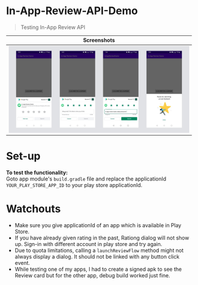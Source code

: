 # In-App-Review-API-Demo
> Testing In-App Review API

Screenshots |
---|
![Screenshots](./screenshot.jpeg) |

# Set-up
<b>To test the functionality:</b>    
Goto app module's `build.gradle` file and replace the applicationId `YOUR_PLAY_STORE_APP_ID` to your play store applicationId.  
  
# Watchouts
- Make sure you give applicationId of an app which is available in Play Store.
- If you have already given rating in the past, Rationg dialog will not show up. Sign-in with different account in play store and try again.
- Due to quota limitations, calling a `launchReviewFlow` method might not always display a dialog. It should not be linked with any button click event.
- While testing one of my apps, I had to create a signed apk to see the Review card but for the other app, debug build worked just fine.
